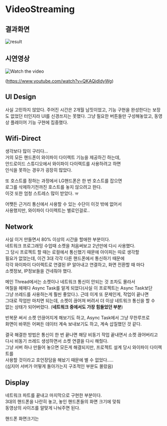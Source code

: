 # VideoStreaming

## 결과화면
![result](https://user-images.githubusercontent.com/50979183/90458094-5fce5f80-e138-11ea-897f-bbd9124f4ea1.png)

## 시연영상
![Watch the video](https://img.youtube.com/vi/QKAQjdldyWg/0.jpg)     
    
(https://www.youtube.com/watch?v=QKAQjdldyWg)

## UI Design
사실 고민하지 않았다.
주어진 시간은 2개월 남짓이었고, 기능 구현을 완성한다는 보장도 없었던 터인지라 UI를 신경쓰지는 못했다.
그냥 필요한 버튼들만 구성해놓았고, 동영상 플레이어 기능 구현에 집중했다.

## Wifi-Direct
생각보다 많이 구리다...    
거의 모든 핸드폰이 와이파이 다이렉트 기능을 제공하긴 하는데,    
안드로이드 스튜디오에서 와이파이 다이렉트를 사용하려고 하면    
인식을 못하는 경우가 굉장히 많았다.    
    
또 호스트를 정하는 과정에서 LG핸드폰은 한 번 호스트를 잡으면    
로그를 삭제하기전까진 호스트를 놓지 않으려고 한다.    
이것 또한 엄청 스트레스 많이 받았다. ㅠ    
    
어쨋든 근거리 통신에서 사용할 수 있는 수단이 이것 밖에 없어서    
사용했지만, 와이파이 다이렉트는 별로인걸로..    
    
    
## Network
사실 이거 만들면서 80% 이상의 시간을 할애한 부분이다.    
네트워크 프로그래밍 수업때 소켓을 처음써보고 2년만에 다시 사용했다.    
그 당시 프로젝트 할 때는 로컬에서 통신했기 때문에 아이피는 따로 생각할    
필요가 없었는데, 이건 3대 각각 다른 핸드폰에서 통신하기 때문에    
각각 와이파이 다이렉트로 연결된 IP 알아내고 연결하고, 화면 전환할 때 마다    
소켓정보, IP정보들을 건네줘야 했다.    
    
메인 Thread에서는 소켓이나 네트워크 통신이 안되는 것 조차도 몰라서    
며칠을 헤매다 Async Task를 알게 되었다(사실 이 프로젝트는 Async Task보단    
그냥 쓰레드를 사용하는게 훨씬 좋았다.). 근데 이게 또 문제인게, 작업이 끝나면    
그대로 작업만 마치면 되는데, 소켓이 끊어져 버려서 더 이상 네트워크 통신을 할 수    
없는 상태가 되어버렸다. (**네트워크 중에서도 가장 힘들었던 부분**)     
    
반복문 써서 소켓 안끊어지게 해보기도 하고, Async Task에서 그냥 무한루프로    
화면이 바뀌든 어쩌든 데이터 계속 보내보기도 하고, 계속 삽질했던 것 같다.    
    
결국 해결한 방법은 통신이 한 번 끝나면 해당 비동기 작업 끝내면서 소켓 끊어버리고    
다시 비동기 쓰레드 생성하면서 소켓 연결을 다시 해줬다.    
그냥 서버 하나 만들어 놓으면 모든게 해결되지만, 프로젝트 설계 당시 와이파이 다이렉트를     
사용할 것이라고 호언장담을 해놨기 때문에 별 수 없었다.....    
(심지어 서버가 어떻게 돌아가는지 구조적인 부분도 몰랐음)

## Display
네트워크 파트를 끝내고 마지막으로 구현한 부분이다.    
3대의 핸드폰을 나란히 놓고, 놓인 핸드폰들의 화면 크기에 맞춰    
동영상의 사이즈를 알맞게 나눠주면 된다.    
    
핸드폰 화면크기는 


